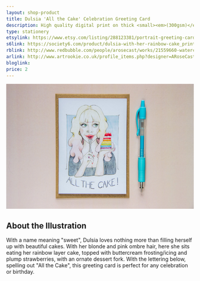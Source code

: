 ```yaml
---
layout: shop-product
title: Dulsia 'All the Cake' Celebration Greeting Card
description: High quality digital print on thick <small><em>(300gsm)</em></small> silk card. A6 in size. Blank inside, with logo on back. Comes with a kraft envelope, in a protective cello bag. A6 in size <small><em>(14.8 x 10.5cm or 4.1 x 5.8in)</em></small>
type: stationery
etsylink: https://www.etsy.com/listing/288123381/portrait-greeting-cards-for-celebrations
s6link: https://society6.com/product/dulsia-with-her-rainbow-cake_print#1=45
rblink: http://www.redbubble.com/people/arosecast/works/21559660-watercolour-illustration-of-dulsia-eating-her-rainbow-layered-cake
arlink: http://www.artrookie.co.uk/profile_items.php?designer=ARoseCast&design=9094
bloglink: 
price: 2
---
```


<div class="carosel">
    <img src="/assets/shop/dulsia-cake-celebration-card-card.jpg" alt="Celebration Greeting Card with a printed illustration of Dulsia with a slice of rainbow cake, and the lettering 'All the Cake' below, made by A Rose Cast" title="Celebration Greeting Card with a printed illustration of Dulsia with a slice of rainbow cake, and the lettering 'All the Cake' below, hand-made by @arosecast">
</div>

<h2>About the Illustration</h2>
With a name meaning &quot;sweet&quot;, Dulsia loves nothing more than filling herself up with beautiful cakes. With her blonde and pink ombre hair, here she sits eating her rainbow layer cake, topped with buttercream frosting/icing and plump strawberries, with an ornate dessert fork. With the lettering below, spelling out &quot;All the Cake&quot;, this greeting card is perfect for any celebration or birthday.